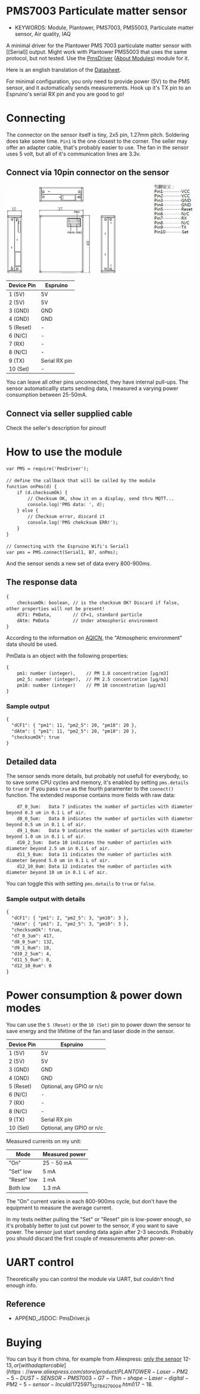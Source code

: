 <!--- Copyright (c) 2019 Akos Lukacs. See the file LICENSE for copying permission. -->
PMS7003 Particulate matter sensor
=================================

* KEYWORDS: Module, Plantower, PMS7003, PMS5003, Particulate matter sensor, Air quality, IAQ

A minimal driver for the Plantower PMS 7003 particulate matter sensor with [[Serial]] output. Might work with Plantower PMS5003 that uses the same protocol, but not tested. Use the [PmsDriver](/modules/PmsDriver.js) ([About Modules](/Modules)) module for it.

Here is an english translation of the [Datasheet](/datasheets/PMS7003.pdf).


For minimal configuration, you only need to provide power (5V) to the PMS sensor, and it automatically sends measurements. Hook up it's TX pin to an Espruino's serial RX pin and you are good to go!

# Connecting

The connector on the sensor itself is tiny, 2x5 pin, 1.27mm pitch. Soldering does take some time. `Pin1` is the one closest to the corner.
The seller may offer an adapter cable, that's probably easier to use.
The fan in the sensor uses 5 volt, but all of it's communication lines are 3.3v.

## Connect via 10pin connector on the sensor

![PMS7003 pins](PMS7003/PMS7003_pins.gif)

| Device Pin  | Espruino       |
| ----------- | -------------- |
|  1 (5V)     | 5V             |
|  2 (5V)     | 5V             |
|  3 (GND)    | GND            |
|  4 (GND)    | GND            |
|  5 (Reset)  | -              |
|  6 (N/C)    | -              |
|  7 (RX)     | -              |
|  8 (N/C)    | -              |
|  9 (TX)     | Serial RX pin  |
| 10 (Set)    | -              |

You can leave all other pins unconnected, they have internal pull-ups.
The sensor automaticallly starts sending data, I measured a varying power consumption between 25-50mA.


## Connect via seller supplied cable
Check the seller's description for pinout!


# How to use the module

```
var PMS = require('PmsDriver');

// define the callback that will be called by the module
function onPms(d) {
    if (d.checksumOk) {
        // Checksum OK, show it on a display, send thru MQTT...
        console.log('PMS data: ', d);
    } else {
        // Checksum error, discard it
        console.log('PMS chekcksum ERR!');
    }
}

// Connecting with the Espruino Wifi's Serial1
var pms = PMS.connect(Serial1, B7, onPms);
```
And the sensor sends a new set of data every 800-900ms.

## The response data
```
{
    checksumOk: boolean, // is the checksum OK? Discard if false, other properties will not be present!
    dCF1: PmData,        // CF=1, standard particle
    dAtm: PmData         // Under atmospheric environment
}
```

According to the information on [AQICN](http://aqicn.org/sensor/pms5003-7003/), the "Atmospheric environment" data should be used.

PmData is an object with the following properties:
```
{
    pm1: number (integer),    // PM 1.0 concentration [μg/m3]
    pm2_5: number (integer),  // PM 2.5 concentration [μg/m3]
    pm10: number (integer)    // PM 10 concentration [μg/m3]
}
```

### Sample output

```
{
  "dCF1": { "pm1": 11, "pm2_5": 20, "pm10": 20 },
  "dAtm": { "pm1": 11, "pm2_5": 20, "pm10": 20 },
  "checksumOk": true
}
```

## Detailed data

The sensor sends more details, but probably not usefull for everybody, so to save some CPU cycles and memory, it's enabled by setting `pms.details` to `true` or if you pass `true` as the fourth paramenter to the `connect()` function. The extended response contains more fields with raw data:
```
    d7_0_3um:   Data 7 indicates the number of particles with diameter beyond 0.3 um in 0.1 L of air.
    d8_0_5um:   Data 8 indicates the number of particles with diameter beyond 0.5 um in 0.1 L of air.
    d9_1_0um:   Data 9 indicates the number of particles with diameter beyond 1.0 um in 0.1 L of air.
    d10_2_5um:  Data 10 indicates the number of particles with diameter beyond 2.5 um in 0.1 L of air.
    d11_5_0um:  Data 11 indicates the number of particles with diameter beyond 5.0 um in 0.1 L of air.
    d12_10_0um: Data 12 indicates the number of particles with diameter beyond 10 um in 0.1 L of air.
```
You can toggle this with setting `pms.details` to `true` or `false`.


### Sample output with details

```
{
  "dCF1": { "pm1": 2, "pm2_5": 3, "pm10": 3 },
  "dAtm": { "pm1": 2, "pm2_5": 3, "pm10": 3 },
  "checksumOk": true,
  "d7_0_3um": 417,
  "d8_0_5um": 132,
  "d9_1_0um": 10,
  "d10_2_5um": 4,
  "d11_5_0um": 0,
  "d12_10_0um": 0
}
```

# Power consumption & power down modes

You can use the `5 (Reset)` or the `10 (Set)` pin to power down the sensor to save energy and the lifetime of the fan and laser diode in the sensor.


| Device Pin  | Espruino                       |
| ----------- | ------------------------------ |
|  1 (5V)     | 5V                             |
|  2 (5V)     | 5V                             |
|  3 (GND)    | GND                            |
|  4 (GND)    | GND                            |
|  5 (Reset)  | Optional, any GPIO or n/c      |
|  6 (N/C)    | -                              |
|  7 (RX)     | -                              |
|  8 (N/C)    | -                              |
|  9 (TX)     | Serial RX pin                  |
| 10 (Set)    | Optional, any GPIO or n/c      |

Measured currents on my unit:

| Mode        | Measured power |
|-------------|----------------|
| "On"        | 25 - 50 mA     |
| "Set" low   | 5 mA           |
| "Reset" low | 1 mA           |
| Both low    | 1.3 mA         |

The "On" current varies in each 800-900ms cycle, but don't have the equipment to measure the average current.

In my tests neither pulling the "Set" or "Reset" pin is low-power enough, so it's probably better to just cut power to the sensor, if you want to save power. The sensor just start sending data again after 2-3 seconds. Probably you should discard the first couple of measurements after power-on.

# UART control
Theoretically you can control the module via UART, but couldn't find enough info.

Reference
---------

* APPEND_JSDOC: PmsDriver.js

# Buying
You can buy it from china, for example from Aliexpress: [only the sensor](https://www.aliexpress.com/store/product/PLANTOWER-Laser-PM2-5-DUST-SENSOR-PMS7003-G7-High-precision-laser-dust-concentration-sensor-digital-dust/1725971_32639894148.html) 12-13$, or [with adapter cable](https://www.aliexpress.com/store/product/PLANTOWER-Laser-PM2-5-DUST-SENSOR-PMS7003-G7-Thin-shape-Laser-digital-PM2-5-sensor-Inculd/1725971_32784279004.html) 17-18$.
